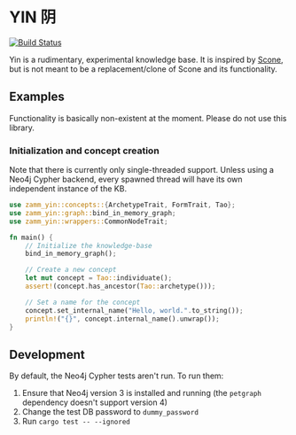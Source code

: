 # YIN 阴

[![Build Status](https://travis-ci.com/amosjyng/yin.svg?branch=master)](https://travis-ci.com/amosjyng/yin)

Yin is a rudimentary, experimental knowledge base. It is inspired by [Scone](https://github.com/sfahlman/scone), but is not meant to be a replacement/clone of Scone and its functionality.

## Examples

Functionality is basically non-existent at the moment. Please do not use this library.

### Initialization and concept creation

Note that there is currently only single-threaded support. Unless using a Neo4j Cypher backend, every spawned thread will have its own independent instance of the KB.

```rust
use zamm_yin::concepts::{ArchetypeTrait, FormTrait, Tao};
use zamm_yin::graph::bind_in_memory_graph;
use zamm_yin::wrappers::CommonNodeTrait;

fn main() {
    // Initialize the knowledge-base
    bind_in_memory_graph();

    // Create a new concept
    let mut concept = Tao::individuate();
    assert!(concept.has_ancestor(Tao::archetype()));

    // Set a name for the concept
    concept.set_internal_name("Hello, world.".to_string());
    println!("{}", concept.internal_name().unwrap());
}
```

## Development

By default, the Neo4j Cypher tests aren't run. To run them: 

 1. Ensure that Neo4j version 3 is installed and running (the `petgraph` dependency doesn't support version 4)
 2. Change the test DB password to `dummy_password`
 3. Run `cargo test -- --ignored`
